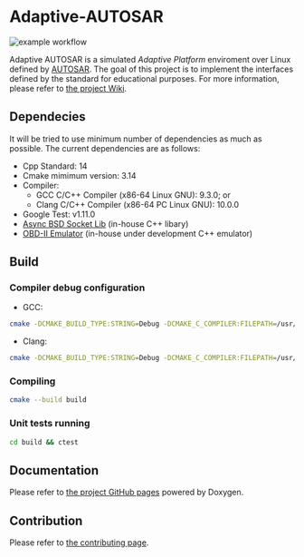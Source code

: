 # Adaptive-AUTOSAR
![example workflow](https://github.com/langroodi/Adaptive-AUTOSAR/actions/workflows/cmake.yml/badge.svg)

Adaptive AUTOSAR is a simulated _Adaptive Platform_ enviroment over Linux defined by [AUTOSAR](https://www.autosar.org/standards/adaptive-platform/). The goal of this project is to implement the interfaces defined by the standard for educational purposes. For more information, please refer to [the project Wiki](https://github.com/langroodi/Adaptive-AUTOSAR/wiki).

## Dependecies

It will be tried to use minimum number of dependencies as much as possible. The current dependencies are as follows:

- Cpp Standard: 14
- Cmake mimimum version: 3.14
- Compiler:
    - GCC C/C++ Compiler (x86-64 Linux GNU): 9.3.0; or
    - Clang C/C++ Compiler (x86-64 PC Linux GNU): 10.0.0
- Google Test: v1.11.0
- [Async BSD Socket Lib](https://github.com/langroodi/Async-BSD-Socket-Lib) (in-house C++ libary)
- [OBD-II Emulator](https://github.com/langroodi/OBD-II-Emulator) (in-house under development C++ emulator)


## Build

### Compiler debug configuration

- GCC:
```bash
cmake -DCMAKE_BUILD_TYPE:STRING=Debug -DCMAKE_C_COMPILER:FILEPATH=/usr/bin/x86_64-linux-gnu-gcc-9 -DCMAKE_CXX_COMPILER:FILEPATH=/usr/bin/x86_64-linux-gnu-g++-9 -S . -B build
```
- Clang:
```bash
cmake -DCMAKE_BUILD_TYPE:STRING=Debug -DCMAKE_C_COMPILER:FILEPATH=/usr/bin/clang-10 -DCMAKE_CXX_COMPILER:FILEPATH=/usr/bin/clang++-10 -S . -B build
```

### Compiling
```bash
cmake --build build
```

### Unit tests running
```bash
cd build && ctest
```

## Documentation

Please refer to [the project GitHub pages](https://langroodi.github.io/Adaptive-AUTOSAR/) powered by Doxygen.

## Contribution

Please refer to [the contributing page](https://github.com/langroodi/Adaptive-AUTOSAR/blob/master/CONTRIBUTING.md).
